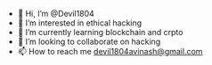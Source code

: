 - 👋 Hi, I’m @Devil1804
- 👀 I’m interested in ethical hacking
- 🌱 I’m currently learning blockchain and crpto 
- 💞️ I’m looking to collaborate on hacking 
- 📫 How to reach me devil1804avinash@gmail.com

<!---
Devil1804/Devil1804 is a ✨ special ✨ repository because its `README.md` (this file) appears on your GitHub profile.
You can click the Preview link to take a look at your changes.
--->
